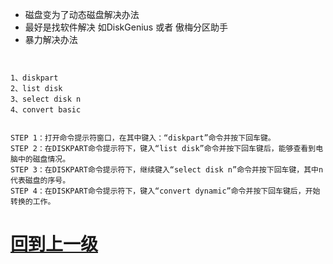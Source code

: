 


+ 磁盘变为了动态磁盘解决办法
+ 最好是找软件解决 如DiskGenius 或者 傲梅分区助手
+ 暴力解决办法

```


1、diskpart
2、list disk
3、select disk n
4、convert basic


STEP 1：打开命令提示符窗口，在其中键入：“diskpart”命令并按下回车键。  
STEP 2：在DISKPART命令提示符下，键入“list disk”命令并按下回车键后，能够查看到电脑中的磁盘情况。 
STEP 3：在DISKPART命令提示符下，继续键入“select disk n”命令并按下回车键，其中n代表磁盘的序号。 
STEP 4：在DISKPART命令提示符下，键入“convert dynamic”命令并按下回车键后，开始转换的工作。

```

# [回到上一级](./index.md)